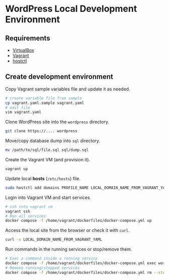 WordPress Local Development Environment
=======================================

Requirements
------------

* [VirtualBox](https://www.virtualbox.org/)
* [Vagrant](https://www.vagrantup.com/)
* [hostctl](https://github.com/guumaster/hostctl)


Create development environment
------------------------------

Copy Vagrant sample variables file and update it as needed.

```bash
# create variable file from sample
cp vagrant.yaml.sample vagrant.yaml
# edit file
vim vagrant.yaml
```

Clone WordPress site into the `wordpress` directory.

```bash
git clone https://.... wordpress
```

Move/copy database dump into `sql` directory.

```bash
mv /path/to/sql/file.sql sql/dump.sql
```

Create the Vagrant VM (and provision it).

```bash
vagrant up
```

Update local **hosts** (`/etc/hosts`) file.

```bash
sudo hostctl add domains PROFILE_NAME LOCAL_DOMAIN_NAME_FROM_VAGRANT_YAML --ip "IP_FROM_VAGRANT_YAML"
```

Login into Vagrant VM and start services

```bash
# ssh into vagrant vm
vagrant ssh
# Run all services
docker compose -f /home/vagrant/dockerfiles/docker-compose.yml up
```

Access the local site from the browser or check it with `curl`.

```bash
curl -v LOCAL_DOMAIN_NAME_FROM_VAGRANT_YAML
```

Run commands in the running services or stop/remove them.

```bash
# Exec a command inside a running service
docker compose -f /home/vagrant/dockerfiles/docker-compose.yml exec wordpress /bin/bash
# Remove running/stopped services
docker compose -f /home/vagrant/dockerfiles/docker-compose.yml rm --stop --force
```
